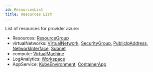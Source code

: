 ```yaml
---
id: ResourcesList
title: Resources List
---
```

List of resources for provider azure:

* Resources: 
[ResourceGroup](./resources/Resources/ResourceGroup.md)
* virtualNetworks: 
[VirtualNetwork](./resources/virtualNetworks/VirtualNetwork.md), [SecurityGroup](./resources/virtualNetworks/SecurityGroup.md), [PublicIpAddress](./resources/virtualNetworks/PublicIpAddress.md), [NetworkInterface](./resources/virtualNetworks/NetworkInterface.md), [Subnet](./resources/virtualNetworks/Subnet.md)
* compute: 
[VirtualMachine](./resources/compute/VirtualMachine.md)
* LogAnalytics: 
[Workspace](./resources/LogAnalytics/Workspace.md)
* AppService: 
[KubeEnvironment](./resources/AppService/KubeEnvironment.md), [ContainerApp](./resources/AppService/ContainerApp.md)